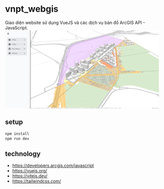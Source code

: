 # vnpt_webgis

Giao diện website sử dụng VueJS và các dịch vụ bản đồ ArcGIS API - JavaScript.
![This is an image](/review.png)

## setup
```
npm install
npm run dev
```
## technology
- https://developers.arcgis.com/javascript
- https://vuejs.org/
- https://vitejs.dev/
- https://tailwindcss.com/
